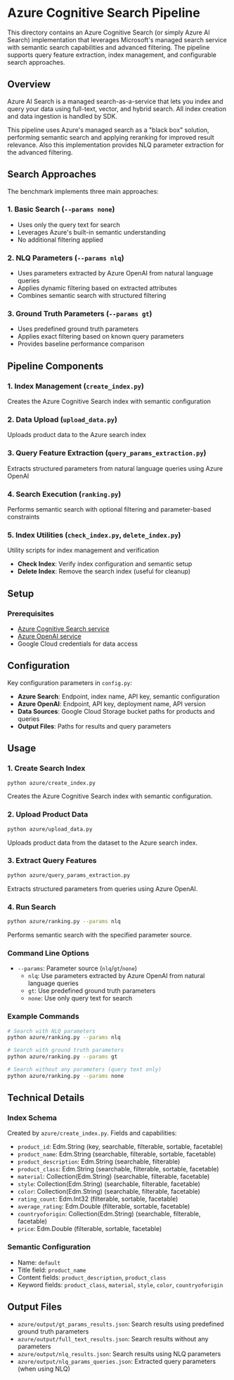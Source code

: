 # Azure Cognitive Search Pipeline

This directory contains an Azure Cognitive Search (or simply Azure AI Search) implementation that leverages Microsoft's managed search service with semantic search capabilities and advanced filtering. The pipeline supports query feature extraction, index management, and configurable search approaches.

## Overview

Azure AI Search is a managed search-as-a-service that lets you index and query your data using full-text, vector, and hybrid search.
All index creation and data ingestion is handled by SDK.

This pipeline uses Azure's managed search as a "black box" solution, performing semantic search and applying reranking for improved result relevance.
Also this implementation provides NLQ parameter extraction for the advanced filtering.

## Search Approaches

The benchmark implements three main approaches:

### 1. Basic Search (`--params none`)

- Uses only the query text for search
- Leverages Azure's built-in semantic understanding
- No additional filtering applied

### 2. NLQ Parameters (`--params nlq`)

- Uses parameters extracted by Azure OpenAI from natural language queries
- Applies dynamic filtering based on extracted attributes
- Combines semantic search with structured filtering

### 3. Ground Truth Parameters (`--params gt`)

- Uses predefined ground truth parameters
- Applies exact filtering based on known query parameters
- Provides baseline performance comparison

## Pipeline Components

### 1. Index Management (`create_index.py`)

Creates the Azure Cognitive Search index with semantic configuration

### 2. Data Upload (`upload_data.py`)

Uploads product data to the Azure search index

### 3. Query Feature Extraction (`query_params_extraction.py`)

Extracts structured parameters from natural language queries using Azure OpenAI

### 4. Search Execution (`ranking.py`)

Performs semantic search with optional filtering and parameter-based constraints

### 5. Index Utilities (`check_index.py`, `delete_index.py`)

Utility scripts for index management and verification

- **Check Index**: Verify index configuration and semantic setup
- **Delete Index**: Remove the search index (useful for cleanup)

## Setup

### Prerequisites

- [Azure Cognitive Search service](https://learn.microsoft.com/en-us/azure/search/search-what-is-azure-search)
- [Azure OpenAI service](https://azure.microsoft.com/en-us/products/ai-services/openai-service)
- Google Cloud credentials for data access

## Configuration

Key configuration parameters in `config.py`:

- **Azure Search**: Endpoint, index name, API key, semantic configuration
- **Azure OpenAI**: Endpoint, API key, deployment name, API version
- **Data Sources**: Google Cloud Storage bucket paths for products and queries
- **Output Files**: Paths for results and query parameters

## Usage

### 1. Create Search Index

```bash
python azure/create_index.py
```

Creates the Azure Cognitive Search index with semantic configuration.

### 2. Upload Product Data

```bash
python azure/upload_data.py
```

Uploads product data from the dataset to the Azure search index.

### 3. Extract Query Features

```bash
python azure/query_params_extraction.py
```

Extracts structured parameters from queries using Azure OpenAI.

### 4. Run Search

```bash
python azure/ranking.py --params nlq
```

Performs semantic search with the specified parameter source.

### Command Line Options

- `--params`: Parameter source (`nlq`/`gt`/`none`)
  - `nlq`: Use parameters extracted by Azure OpenAI from natural language queries
  - `gt`: Use predefined ground truth parameters
  - `none`: Use only query text for search

### Example Commands

```bash
# Search with NLQ parameters
python azure/ranking.py --params nlq

# Search with ground truth parameters
python azure/ranking.py --params gt

# Search without any parameters (query text only)
python azure/ranking.py --params none
```

## Technical Details

### Index Schema

Created by `azure/create_index.py`. Fields and capabilities:

- `product_id`: Edm.String (key, searchable, filterable, sortable, facetable)
- `product_name`: Edm.String (searchable, filterable, sortable, facetable)
- `product_description`: Edm.String (searchable, filterable)
- `product_class`: Edm.String (searchable, filterable, sortable, facetable)
- `material`: Collection(Edm.String) (searchable, filterable, facetable)
- `style`: Collection(Edm.String) (searchable, filterable, facetable)
- `color`: Collection(Edm.String) (searchable, filterable, facetable)
- `rating_count`: Edm.Int32 (filterable, sortable, facetable)
- `average_rating`: Edm.Double (filterable, sortable, facetable)
- `countryoforigin`: Collection(Edm.String) (searchable, filterable, facetable)
- `price`: Edm.Double (filterable, sortable, facetable)

### Semantic Configuration

- Name: `default`
- Title field: `product_name`
- Content fields: `product_description`, `product_class`
- Keyword fields: `product_class`, `material`, `style`, `color`, `countryoforigin`

## Output Files

- `azure/output/gt_params_results.json`: Search results using predefined ground truth parameters
- `azure/output/full_text_results.json`: Search results without any parameters
- `azure/output/nlq_results.json`: Search results using NLQ parameters
- `azure/output/nlq_params_queries.json`: Extracted query parameters (when using NLQ)
